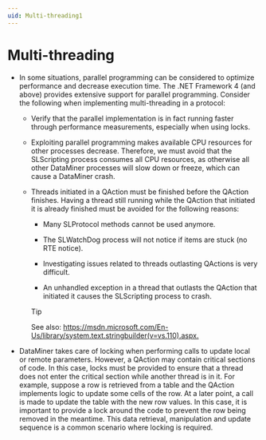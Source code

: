 ```yaml
---
uid: Multi-threading1
---
```


# Multi-threading

- In some situations, parallel programming can be considered to optimize performance and decrease execution time. The .NET Framework 4 (and above) provides extensive support for parallel programming. Consider the following when implementing multi-threading in a protocol:

  - Verify that the parallel implementation is in fact running faster through performance measurements, especially when using locks.

  - Exploiting parallel programming makes available CPU resources for other processes decrease. Therefore, we must avoid that the SLScripting process consumes all CPU resources, as otherwise all other DataMiner processes will slow down or freeze, which can cause a DataMiner crash.

  - Threads initiated in a QAction must be finished before the QAction finishes. Having a thread still running while the QAction that initiated it is already finished must be avoided for the following reasons:

    - Many SLProtocol methods cannot be used anymore.

    - The SLWatchDog process will not notice if items are stuck (no RTE notice).

    - Investigating issues related to threads outlasting QActions is very difficult.

    - An unhandled exception in a thread that outlasts the QAction that initiated it causes the SLScripting process to crash.

    > [!TIP]
    > See also:
    > <https://msdn.microsoft.com/En-Us/library/system.text.stringbuilder(v=vs.110).aspx.>

- DataMiner takes care of locking when performing calls to update local or remote parameters. However, a QAction may contain critical sections of code. In this case, locks must be provided to ensure that a thread does not enter the critical section while another thread is in it. For example, suppose a row is retrieved from a table and the QAction implements logic to update some cells of the row. At a later point, a call is made to update the table with the new row values. In this case, it is important to provide a lock around the code to prevent the row being removed in the meantime. This data retrieval, manipulation and update sequence is a common scenario where locking is required.

